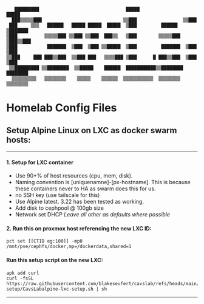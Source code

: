 ```
   █████████                                █████                 █████    
  ███▒▒▒▒▒███                              ▒▒███                 ▒▒███     
 ███     ▒▒▒   ██████   █████ █████  █████  ▒███         ██████   ▒███████ 
▒███          ▒▒▒▒▒███ ▒▒███ ▒▒███  ███▒▒   ▒███        ▒▒▒▒▒███  ▒███▒▒███
▒███           ███████  ▒███  ▒███ ▒▒█████  ▒███         ███████  ▒███ ▒███
▒▒███     ███ ███▒▒███  ▒▒███ ███   ▒▒▒▒███ ▒███      █ ███▒▒███  ▒███ ▒███
 ▒▒█████████ ▒▒████████  ▒▒█████    ██████  ███████████▒▒████████ ████████ 
  ▒▒▒▒▒▒▒▒▒   ▒▒▒▒▒▒▒▒    ▒▒▒▒▒    ▒▒▒▒▒▒  ▒▒▒▒▒▒▒▒▒▒▒  ▒▒▒▒▒▒▒▒ ▒▒▒▒▒▒▒▒  
```

# Homelab Config Files

## Setup Alpine Linux on LXC as docker swarm hosts:
----

#### 1. Setup for LXC container  
- Use 90+% of host resources (cpu, mem, disk). 
- Naming convention is [uniquenamne]-[px-hostname]. This is because these containers never to HA as swarm does this for us.
- no SSH key (use tailscale for this)
- Use Alpine latest. 3.22 has been tested as working.
- Add disk to cephpool @ 100gb size
- Network set DHCP
*Leave all other as defaults where possible*


#### 2. Run this on proxmox host referencing the new LXC ID:
```
pct set [[CTID eg:100]] -mp0 /mnt/pve/cephfs/docker,mp=/dockerdata,shared=1

```
#### Run this setup script on the new LXC:

```
apk add curl
curl -fsSL https://raw.githubusercontent.com/blakeseufert/cavslab/refs/heads/main/alpinelxc-setup/CavsLabalpine-lxc-setup.sh | sh

```

----
